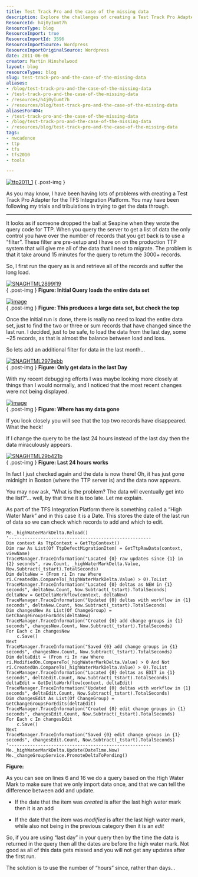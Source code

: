 ```yaml
---
title: Test Track Pro and the case of the missing data
description: Explore the challenges of creating a Test Track Pro Adapter for TFS Integration. Discover solutions to data retrieval issues and optimize your workflow!
ResourceId: h4j0yIumt7h
ResourceType: blog
ResourceImport: true
ResourceImportId: 3596
ResourceImportSource: Wordpress
ResourceImportOriginalSource: Wordpress
date: 2011-06-06
creator: Martin Hinshelwood
layout: blog
resourceTypes: blog
slug: test-track-pro-and-the-case-of-the-missing-data
aliases:
- /blog/test-track-pro-and-the-case-of-the-missing-data
- /test-track-pro-and-the-case-of-the-missing-data
- /resources/h4j0yIumt7h
- /resources/blog/test-track-pro-and-the-case-of-the-missing-data
aliasesFor404:
- /test-track-pro-and-the-case-of-the-missing-data
- /blog/test-track-pro-and-the-case-of-the-missing-data
- /resources/blog/test-track-pro-and-the-case-of-the-missing-data
tags:
- nwcadence
- ttp
- tfs
- tfs2010
- tools

---
```

[![ttp2011_1](images/ttp2011_1_thumb-6-6.gif "ttp2011_1")](http://blog.hinshelwood.com/files/2011/06/ttp2011_1.gif)
{ .post-img }

As you may know, I have been having lots of problems with creating a Test Track Pro Adapter for the TFS Integration Platform. You may have been following my trials and tribulations in trying to get the data through.

---

It looks as if someone dropped the ball at Seapine when they wrote the query code for TTP. When you query the server to get a list of data the only control you have over the number of records that you get back is to use a “filter”. These filter are pre-setup and I have on on the production TTP system that will give me all of the data that I need to migrate. The problem is that it take around 15 minutes for the query to return the 3000+ records.

So, I first run the query as is and retrieve all of the records and suffer the long load.

[![SNAGHTML2899f19](images/SNAGHTML2899f19_thumb-3-3.png "SNAGHTML2899f19")](http://blog.hinshelwood.com/files/2011/06/SNAGHTML2899f19.png)  
{ .post-img }
**Figure: Initial Query loads the entire data set**

[![image](images/image_thumb6-1-1.png "image")](http://blog.hinshelwood.com/files/2011/06/image6.png)  
{ .post-img }
**Figure: This produces a large data set, but check the top**

Once the initial run is done, there is really no need to load the entire data set, just to find the two or three or sum records that have changed since the last run. I decided, just to be safe, to load the data from the last day, some ~25 records, as that is almost the balance between load and loss.

So lets add an additional filter for data in the last month…

[![SNAGHTML2979ebb](images/SNAGHTML2979ebb_thumb-4-4.png "SNAGHTML2979ebb")](http://blog.hinshelwood.com/files/2011/06/SNAGHTML2979ebb.png)  
{ .post-img }
**Figure: Only get data in the last Day**

With my recent debugging efforts I was maybe looking more closely at things than I would normally, and I noticed that the most recent changes were not being displayed.

[![image](images/image_thumb7-2-2.png "image")](http://blog.hinshelwood.com/files/2011/06/image7.png)  
{ .post-img }
**Figure: Where has my data gone**

If you look closely you will see that the top two records have disappeared. What the heck!

If I change the query to be the last 24 hours instead of the last day then the data miraculously appears.

[![SNAGHTML29b421b](images/SNAGHTML29b421b_thumb-5-5.png "SNAGHTML29b421b")](http://blog.hinshelwood.com/files/2011/06/SNAGHTML29b421b.png)  
{ .post-img }
**Figure: Last 24 hours works**

In fact I just checked again and the data is now there! Oh, it has just gone midnight in Boston (where the TTP server is) and the data now appears.

You may now ask, “What is the problem? The data will eventually get into the list?”… well, by that time it is too late. Let me explain.

As part of the TFS Integration Platform there is something called a “High Water Mark” and in this case it is a Date. This stores the date of the last run of data so we can check which records to add and which to edit.

```
Me._highWaterMarkDelta.Reload()
'------------------------------------------------------
Dim context As TtpContext = GetTtpContext()
Dim raw As List(Of TtpDefectMigrationItem) = GetTtpRawData(context, viewName)
TraceManager.TraceInformation("Located {0} raw updates since {1} in {2} seconds", raw.Count, _highWaterMarkDelta.Value, Now.Subtract(_tstart).TotalSeconds)
Dim deltaNew = (From ri In raw Where ri.CreatedOn.CompareTo(_highWaterMarkDelta.Value) > 0).ToList
TraceManager.TraceInformation("Located {0} deltas as NEW in {1} seconds", deltaNew.Count, Now.Subtract(_tstart).TotalSeconds)
deltaNew = GetDeltaWorkflow(context, deltaNew)
TraceManager.TraceInformation("Updated {0} deltas with workflow in {1} seconds", deltaNew.Count, Now.Subtract(_tstart).TotalSeconds)
Dim changesNew As List(Of ChangeGroup) = GetChangeGroupsForAdds(deltaNew)
TraceManager.TraceInformation("Created {0} add change groups in {1} seconds", changesNew.Count, Now.Subtract(_tstart).TotalSeconds)
For Each c In changesNew
    c.Save()
Next
TraceManager.TraceInformation("Saved {0} add change groups in {1} seconds", changesNew.Count, Now.Subtract(_tstart).TotalSeconds)
Dim deltaEdit = (From ri In raw Where ri.ModifiedOn.CompareTo(_highWaterMarkDelta.Value) > 0 And Not ri.CreatedOn.CompareTo(_highWaterMarkDelta.Value) > 0).ToList
TraceManager.TraceInformation("Located {0} deltas as EDIT in {1} seconds", deltaEdit.Count, Now.Subtract(_tstart).TotalSeconds)
deltaEdit = GetDeltaWorkflow(context, deltaEdit)
TraceManager.TraceInformation("Updated {0} deltas with workflow in {1} seconds", deltaEdit.Count, Now.Subtract(_tstart).TotalSeconds)
Dim changesEdit As List(Of ChangeGroup) = GetChangeGroupsForEdits(deltaEdit)
TraceManager.TraceInformation("Created {0} edit change groups in {1} seconds", changesEdit.Count, Now.Subtract(_tstart).TotalSeconds)
For Each c In changesEdit
    c.Save()
Next
TraceManager.TraceInformation("Saved {0} edit change groups in {1} seconds", changesEdit.Count, Now.Subtract(_tstart).TotalSeconds)
'------------------------------------------------------
Me._highWaterMarkDelta.Update(DateTime.Now)
Me._changeGroupService.PromoteDeltaToPending()
```

**Figure:**

As you can see on lines 6 and 16 we do a query based on the High Water Mark to make sure that we only import data once, and that we can tell the difference between add and update.

- If the date that the item was _created_ is after the last high water mark then it is an add

- If the date that the item was _modified_ is after the last high water mark, while also not being in the previous category then it is an _edit_

So, if you are using “last day” in your query then by the time the data is returned in the query then all the dates are before the high water mark. Not good as all of this data gets missed and you will not get any updates after the first run.

The solution is to use the number of “hours” since, rather than days…
